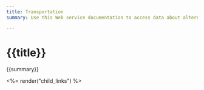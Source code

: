 ```yaml
---
title: Transportation
summary: Use this Web service documentation to access data about alternative transportation technologies.

---
```


# {{title}}
{{summary}}

<%= render("child_links") %>
